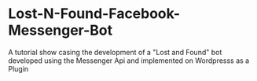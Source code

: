 # Lost-N-Found-Facebook-Messenger-Bot
A tutorial show casing the development of a "Lost and Found" bot developed using the Messenger Api and implemented on Wordpresss as a Plugin
